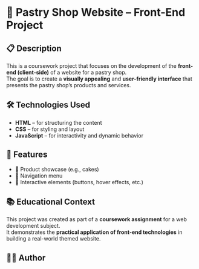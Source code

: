 # 🍰 Pastry Shop Website – Front-End Project

## 📋 Description
This is a coursework project that focuses on the development of the **front-end (client-side)** of a website for a pastry shop.  
The goal is to create a **visually appealing** and **user-friendly interface** that presents the pastry shop’s products and services.

## 🛠️ Technologies Used
- **HTML** – for structuring the content  
- **CSS** – for styling and layout  
- **JavaScript** – for interactivity and dynamic behavior

## 🎯 Features
- 🧁 Product showcase (e.g., cakes)  
- 🧭 Navigation menu  
- 🎨 Interactive elements (buttons, hover effects, etc.)

## 📚 Educational Context
This project was created as part of a **coursework assignment** for a web development subject.  
It demonstrates the **practical application of front-end technologies** in building a real-world themed website.

## 👩‍💻 Author
